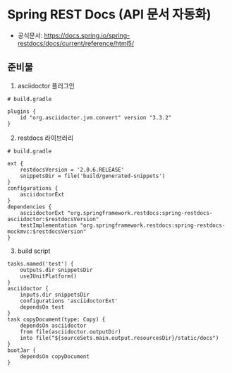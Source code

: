 # Spring REST Docs (API 문서 자동화)
- 공식문서: https://docs.spring.io/spring-restdocs/docs/current/reference/html5/

## 준비물
1. asciidoctor 플러그인
```
# build.gradle

plugins {
    id "org.asciidoctor.jvm.convert" version "3.3.2"
}
```

2. restdocs 라이브러리
```
# build.gradle

ext {
    restdocsVersion = '2.0.6.RELEASE'
    snippetsDir = file('build/generated-snippets')
}
configurations {
    asciidoctorExt
}
dependencies {
    asciidoctorExt "org.springframework.restdocs:spring-restdocs-asciidoctor:$restdocsVersion"
    testImplementation "org.springframework.restdocs:spring-restdocs-mockmvc:$restdocsVersion"
}
```

3. build script
```
tasks.named('test') {
    outputs.dir snippetsDir
    useJUnitPlatform()
}
asciidoctor {
    inputs.dir snippetsDir
    configurations 'asciidoctorExt'
    dependsOn test
}
task copyDocument(type: Copy) {
    dependsOn asciidoctor
    from file(asciidoctor.outputDir)
    into file("${sourceSets.main.output.resourcesDir}/static/docs")
}
bootJar {
    dependsOn copyDocument
}
```
